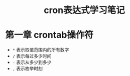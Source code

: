 <h1 style="font-weight:bold;"><center>cron表达式学习笔记</center></h1>

# 第一章 crontab操作符

- `*` 表示取值范围内的所有数字
- `/` 表示每过多少时间
- `-` 表示从多少到多少
- `,` 表示枚举时刻

